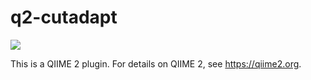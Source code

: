 # q2-cutadapt

![](https://github.com/qiime2/q2-cutadapt/workflows/ci-dev/badge.svg)

This is a QIIME 2 plugin. For details on QIIME 2, see https://qiime2.org.